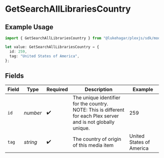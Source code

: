 # GetSearchAllLibrariesCountry

## Example Usage

```typescript
import { GetSearchAllLibrariesCountry } from "@lukehagar/plexjs/sdk/models/operations";

let value: GetSearchAllLibrariesCountry = {
  id: 259,
  tag: "United States of America",
};
```

## Fields

| Field                                                                                                            | Type                                                                                                             | Required                                                                                                         | Description                                                                                                      | Example                                                                                                          |
| ---------------------------------------------------------------------------------------------------------------- | ---------------------------------------------------------------------------------------------------------------- | ---------------------------------------------------------------------------------------------------------------- | ---------------------------------------------------------------------------------------------------------------- | ---------------------------------------------------------------------------------------------------------------- |
| `id`                                                                                                             | *number*                                                                                                         | :heavy_check_mark:                                                                                               | The unique identifier for the country.<br/>NOTE: This is different for each Plex server and is not globally unique.<br/> | 259                                                                                                              |
| `tag`                                                                                                            | *string*                                                                                                         | :heavy_check_mark:                                                                                               | The country of origin of this media item                                                                         | United States of America                                                                                         |